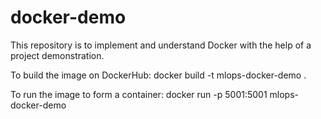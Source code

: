 # docker-demo
This repository is to implement and understand Docker with the help of a project demonstration.

To build the image on DockerHub:
docker build -t mlops-docker-demo .

To run the image to form a container:
docker run -p 5001:5001 mlops-docker-demo